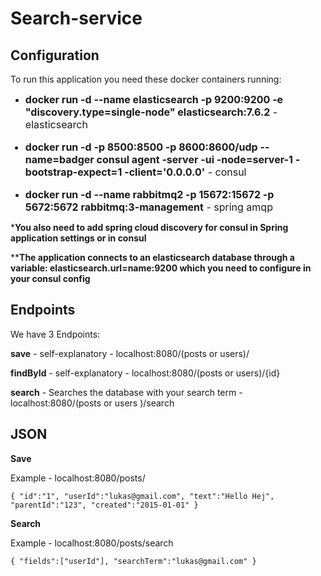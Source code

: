 # Search-service 


## Configuration

To run this application you need these docker containers running: 

* <font size="3">**docker run -d --name elasticsearch -p 9200:9200 -e "discovery.type=single-node" elasticsearch:7.6.2** - elasticsearch


* **docker run -d -p 8500:8500 -p 8600:8600/udp --name=badger consul agent -server -ui -node=server-1 -bootstrap-expect=1 -client='0.0.0.0'** - consul


* **docker run -d --name rabbitmq2 -p 15672:15672 -p 5672:5672 rabbitmq:3-management** - spring amqp</font>

***You also need to add spring cloud discovery for consul in Spring application settings or in consul**

****The application connects to an elasticsearch database through a variable: elasticsearch.url=name:9200 which you need to configure in your consul config**


## Endpoints


We have 3 Endpoints: 

**save** - self-explanatory - localhost:8080/(posts or users)/

**findById** - self-explanatory - localhost:8080/(posts or users)/{id}

**search** - Searches the database with your search term - localhost:8080/(posts or users )/search


## JSON
 
**Save**

Example - localhost:8080/posts/

`{
"id":"1",
"userId":"lukas@gmail.com",
"text":"Hello Hej",
"parentId":"123",
"created":"2015-01-01"
}`

**Search**

Example - localhost:8080/posts/search

`{
"fields":["userId"],
"searchTerm":"lukas@gmail.com"
}`




